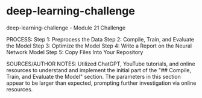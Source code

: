 # deep-learning-challenge
deep-learning-challenge - Module 21 Challenge

PROCESS:
    Step 1: Preprocess the Data
    Step 2: Compile, Train, and Evaluate the Model
    Step 3: Optimize the Model
    Step 4: Write a Report on the Neural Network Model
    Step 5: Copy Files Into Your Repository

SOURCES/AUTHOR NOTES: Utilized ChatGPT, YouTube tutorials, and online resources to understand and implement the initial part of the "## Compile, Train, and Evaluate the Model" section. The parameters in this section appear to be larger than expected, prompting further investigation via online resources.